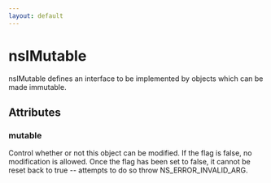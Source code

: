 ```yaml
---
layout: default
---
```


# nsIMutable #

nsIMutable defines an interface to be implemented by objects which
can be made immutable.


## Attributes ##

### mutable ###

Control whether or not this object can be modified.  If the flag is
false, no modification is allowed.  Once the flag has been set to false,
it cannot be reset back to true -- attempts to do so throw
NS_ERROR_INVALID_ARG.

